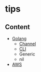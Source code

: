 # **tips**

## **Content**

- [Golang](https://github.com/davidtsai0720/tips/tree/main/golang)
  - [Channel](https://github.com/davidtsai0720/tips/tree/main/golang/channel)
  - [CLI](https://github.com/davidtsai0720/tips/tree/main/golang/cli)
  - Generic
  - nil
- [AWS](https://github.com/davidtsai0720/tips/tree/main/aws)
